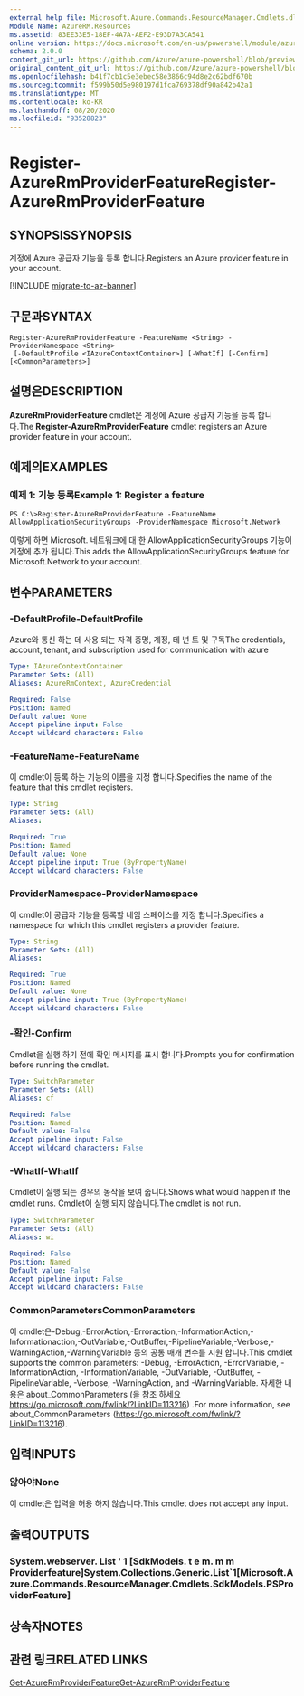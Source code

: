 ```yaml
---
external help file: Microsoft.Azure.Commands.ResourceManager.Cmdlets.dll-Help.xml
Module Name: AzureRM.Resources
ms.assetid: 83EE33E5-18EF-4A7A-AEF2-E93D7A3CA541
online version: https://docs.microsoft.com/en-us/powershell/module/azurerm.resources/register-azurermproviderfeature
schema: 2.0.0
content_git_url: https://github.com/Azure/azure-powershell/blob/preview/src/ResourceManager/Resources/Commands.Resources/help/Register-AzureRmProviderFeature.md
original_content_git_url: https://github.com/Azure/azure-powershell/blob/preview/src/ResourceManager/Resources/Commands.Resources/help/Register-AzureRmProviderFeature.md
ms.openlocfilehash: b41f7cb1c5e3ebec58e3866c94d8e2c62bdf670b
ms.sourcegitcommit: f599b50d5e980197d1fca769378df90a842b42a1
ms.translationtype: MT
ms.contentlocale: ko-KR
ms.lasthandoff: 08/20/2020
ms.locfileid: "93528823"
---
```

# <span data-ttu-id="31cac-101">Register-AzureRmProviderFeature</span><span class="sxs-lookup"><span data-stu-id="31cac-101">Register-AzureRmProviderFeature</span></span>

## <span data-ttu-id="31cac-102">SYNOPSIS</span><span class="sxs-lookup"><span data-stu-id="31cac-102">SYNOPSIS</span></span>
<span data-ttu-id="31cac-103">계정에 Azure 공급자 기능을 등록 합니다.</span><span class="sxs-lookup"><span data-stu-id="31cac-103">Registers an Azure provider feature in your account.</span></span>

[!INCLUDE [migrate-to-az-banner](../../includes/migrate-to-az-banner.md)]

## <span data-ttu-id="31cac-104">구문과</span><span class="sxs-lookup"><span data-stu-id="31cac-104">SYNTAX</span></span>

```
Register-AzureRmProviderFeature -FeatureName <String> -ProviderNamespace <String>
 [-DefaultProfile <IAzureContextContainer>] [-WhatIf] [-Confirm] [<CommonParameters>]
```

## <span data-ttu-id="31cac-105">설명은</span><span class="sxs-lookup"><span data-stu-id="31cac-105">DESCRIPTION</span></span>
<span data-ttu-id="31cac-106">**AzureRmProviderFeature** cmdlet은 계정에 Azure 공급자 기능을 등록 합니다.</span><span class="sxs-lookup"><span data-stu-id="31cac-106">The **Register-AzureRmProviderFeature** cmdlet registers an Azure provider feature in your account.</span></span>

## <span data-ttu-id="31cac-107">예제의</span><span class="sxs-lookup"><span data-stu-id="31cac-107">EXAMPLES</span></span>

### <span data-ttu-id="31cac-108">예제 1: 기능 등록</span><span class="sxs-lookup"><span data-stu-id="31cac-108">Example 1: Register a feature</span></span>
```
PS C:\>Register-AzureRmProviderFeature -FeatureName AllowApplicationSecurityGroups -ProviderNamespace Microsoft.Network
```

<span data-ttu-id="31cac-109">이렇게 하면 Microsoft. 네트워크에 대 한 AllowApplicationSecurityGroups 기능이 계정에 추가 됩니다.</span><span class="sxs-lookup"><span data-stu-id="31cac-109">This adds the AllowApplicationSecurityGroups feature for Microsoft.Network to your account.</span></span>

## <span data-ttu-id="31cac-110">변수</span><span class="sxs-lookup"><span data-stu-id="31cac-110">PARAMETERS</span></span>

### <span data-ttu-id="31cac-111">-DefaultProfile</span><span class="sxs-lookup"><span data-stu-id="31cac-111">-DefaultProfile</span></span>
<span data-ttu-id="31cac-112">Azure와 통신 하는 데 사용 되는 자격 증명, 계정, 테 넌 트 및 구독</span><span class="sxs-lookup"><span data-stu-id="31cac-112">The credentials, account, tenant, and subscription used for communication with azure</span></span>

```yaml
Type: IAzureContextContainer
Parameter Sets: (All)
Aliases: AzureRmContext, AzureCredential

Required: False
Position: Named
Default value: None
Accept pipeline input: False
Accept wildcard characters: False
```

### <span data-ttu-id="31cac-113">-FeatureName</span><span class="sxs-lookup"><span data-stu-id="31cac-113">-FeatureName</span></span>
<span data-ttu-id="31cac-114">이 cmdlet이 등록 하는 기능의 이름을 지정 합니다.</span><span class="sxs-lookup"><span data-stu-id="31cac-114">Specifies the name of the feature that this cmdlet registers.</span></span>

```yaml
Type: String
Parameter Sets: (All)
Aliases:

Required: True
Position: Named
Default value: None
Accept pipeline input: True (ByPropertyName)
Accept wildcard characters: False
```

### <span data-ttu-id="31cac-115">ProviderNamespace</span><span class="sxs-lookup"><span data-stu-id="31cac-115">-ProviderNamespace</span></span>
<span data-ttu-id="31cac-116">이 cmdlet이 공급자 기능을 등록할 네임 스페이스를 지정 합니다.</span><span class="sxs-lookup"><span data-stu-id="31cac-116">Specifies a namespace for which this cmdlet registers a provider feature.</span></span>

```yaml
Type: String
Parameter Sets: (All)
Aliases:

Required: True
Position: Named
Default value: None
Accept pipeline input: True (ByPropertyName)
Accept wildcard characters: False
```

### <span data-ttu-id="31cac-117">-확인</span><span class="sxs-lookup"><span data-stu-id="31cac-117">-Confirm</span></span>
<span data-ttu-id="31cac-118">Cmdlet을 실행 하기 전에 확인 메시지를 표시 합니다.</span><span class="sxs-lookup"><span data-stu-id="31cac-118">Prompts you for confirmation before running the cmdlet.</span></span>

```yaml
Type: SwitchParameter
Parameter Sets: (All)
Aliases: cf

Required: False
Position: Named
Default value: False
Accept pipeline input: False
Accept wildcard characters: False
```

### <span data-ttu-id="31cac-119">-WhatIf</span><span class="sxs-lookup"><span data-stu-id="31cac-119">-WhatIf</span></span>
<span data-ttu-id="31cac-120">Cmdlet이 실행 되는 경우의 동작을 보여 줍니다.</span><span class="sxs-lookup"><span data-stu-id="31cac-120">Shows what would happen if the cmdlet runs.</span></span>
<span data-ttu-id="31cac-121">Cmdlet이 실행 되지 않습니다.</span><span class="sxs-lookup"><span data-stu-id="31cac-121">The cmdlet is not run.</span></span>

```yaml
Type: SwitchParameter
Parameter Sets: (All)
Aliases: wi

Required: False
Position: Named
Default value: False
Accept pipeline input: False
Accept wildcard characters: False
```

### <span data-ttu-id="31cac-122">CommonParameters</span><span class="sxs-lookup"><span data-stu-id="31cac-122">CommonParameters</span></span>
<span data-ttu-id="31cac-123">이 cmdlet은-Debug,-ErrorAction,-Erroraction,-InformationAction,-Informationaction,-OutVariable,-OutBuffer,-PipelineVariable,-Verbose,-WarningAction,-WarningVariable 등의 공통 매개 변수를 지원 합니다.</span><span class="sxs-lookup"><span data-stu-id="31cac-123">This cmdlet supports the common parameters: -Debug, -ErrorAction, -ErrorVariable, -InformationAction, -InformationVariable, -OutVariable, -OutBuffer, -PipelineVariable, -Verbose, -WarningAction, and -WarningVariable.</span></span> <span data-ttu-id="31cac-124">자세한 내용은 about_CommonParameters (을 참조 하세요 https://go.microsoft.com/fwlink/?LinkID=113216) .</span><span class="sxs-lookup"><span data-stu-id="31cac-124">For more information, see about_CommonParameters (https://go.microsoft.com/fwlink/?LinkID=113216).</span></span>

## <span data-ttu-id="31cac-125">입력</span><span class="sxs-lookup"><span data-stu-id="31cac-125">INPUTS</span></span>

### <span data-ttu-id="31cac-126">않아야</span><span class="sxs-lookup"><span data-stu-id="31cac-126">None</span></span>
<span data-ttu-id="31cac-127">이 cmdlet은 입력을 허용 하지 않습니다.</span><span class="sxs-lookup"><span data-stu-id="31cac-127">This cmdlet does not accept any input.</span></span>

## <span data-ttu-id="31cac-128">출력</span><span class="sxs-lookup"><span data-stu-id="31cac-128">OUTPUTS</span></span>

### <span data-ttu-id="31cac-129">System.webserver. List ' 1 [SdkModels. t e m. m m Providerfeature]</span><span class="sxs-lookup"><span data-stu-id="31cac-129">System.Collections.Generic.List\`1[Microsoft.Azure.Commands.ResourceManager.Cmdlets.SdkModels.PSProviderFeature]</span></span>

## <span data-ttu-id="31cac-130">상속자</span><span class="sxs-lookup"><span data-stu-id="31cac-130">NOTES</span></span>

## <span data-ttu-id="31cac-131">관련 링크</span><span class="sxs-lookup"><span data-stu-id="31cac-131">RELATED LINKS</span></span>

[<span data-ttu-id="31cac-132">Get-AzureRmProviderFeature</span><span class="sxs-lookup"><span data-stu-id="31cac-132">Get-AzureRmProviderFeature</span></span>](./Get-AzureRmProviderFeature.md)


